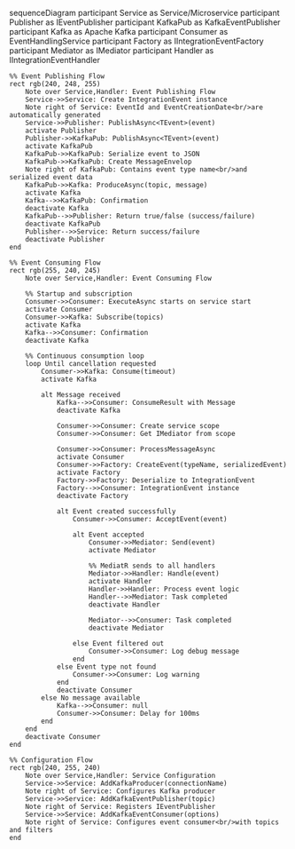 sequenceDiagram
    participant Service as Service/Microservice
    participant Publisher as IEventPublisher
    participant KafkaPub as KafkaEventPublisher
    participant Kafka as Apache Kafka
    participant Consumer as EventHandlingService
    participant Factory as IIntegrationEventFactory
    participant Mediator as IMediator
    participant Handler as IIntegrationEventHandler<T>

    %% Event Publishing Flow
    rect rgb(240, 248, 255)
        Note over Service,Handler: Event Publishing Flow
        Service->>Service: Create IntegrationEvent instance
        Note right of Service: EventId and EventCreationDate<br/>are automatically generated
        Service->>Publisher: PublishAsync<TEvent>(event)
        activate Publisher
        Publisher->>KafkaPub: PublishAsync<TEvent>(event)
        activate KafkaPub
        KafkaPub->>KafkaPub: Serialize event to JSON
        KafkaPub->>KafkaPub: Create MessageEnvelop
        Note right of KafkaPub: Contains event type name<br/>and serialized event data
        KafkaPub->>Kafka: ProduceAsync(topic, message)
        activate Kafka
        Kafka-->>KafkaPub: Confirmation
        deactivate Kafka
        KafkaPub-->>Publisher: Return true/false (success/failure)
        deactivate KafkaPub
        Publisher-->>Service: Return success/failure
        deactivate Publisher
    end

    %% Event Consuming Flow
    rect rgb(255, 240, 245)
        Note over Service,Handler: Event Consuming Flow

        %% Startup and subscription
        Consumer->>Consumer: ExecuteAsync starts on service start
        activate Consumer
        Consumer->>Kafka: Subscribe(topics)
        activate Kafka
        Kafka-->>Consumer: Confirmation
        deactivate Kafka
        
        %% Continuous consumption loop
        loop Until cancellation requested
            Consumer->>Kafka: Consume(timeout)
            activate Kafka
            
            alt Message received
                Kafka-->>Consumer: ConsumeResult with Message
                deactivate Kafka
                
                Consumer->>Consumer: Create service scope
                Consumer->>Consumer: Get IMediator from scope
                
                Consumer->>Consumer: ProcessMessageAsync
                activate Consumer
                Consumer->>Factory: CreateEvent(typeName, serializedEvent)
                activate Factory
                Factory->>Factory: Deserialize to IntegrationEvent
                Factory-->>Consumer: IntegrationEvent instance
                deactivate Factory
                
                alt Event created successfully
                    Consumer->>Consumer: AcceptEvent(event)
                    
                    alt Event accepted
                        Consumer->>Mediator: Send(event)
                        activate Mediator
                        
                        %% MediatR sends to all handlers
                        Mediator->>Handler: Handle(event)
                        activate Handler
                        Handler->>Handler: Process event logic
                        Handler-->>Mediator: Task completed
                        deactivate Handler
                        
                        Mediator-->>Consumer: Task completed
                        deactivate Mediator
                        
                    else Event filtered out
                        Consumer->>Consumer: Log debug message
                    end
                else Event type not found
                    Consumer->>Consumer: Log warning
                end
                deactivate Consumer
            else No message available
                Kafka-->>Consumer: null
                Consumer->>Consumer: Delay for 100ms
            end
        end
        deactivate Consumer
    end

    %% Configuration Flow
    rect rgb(240, 255, 240)
        Note over Service,Handler: Service Configuration
        Service->>Service: AddKafkaProducer(connectionName)
        Note right of Service: Configures Kafka producer
        Service->>Service: AddKafkaEventPublisher(topic)
        Note right of Service: Registers IEventPublisher
        Service->>Service: AddKafkaEventConsumer(options)
        Note right of Service: Configures event consumer<br/>with topics and filters
    end